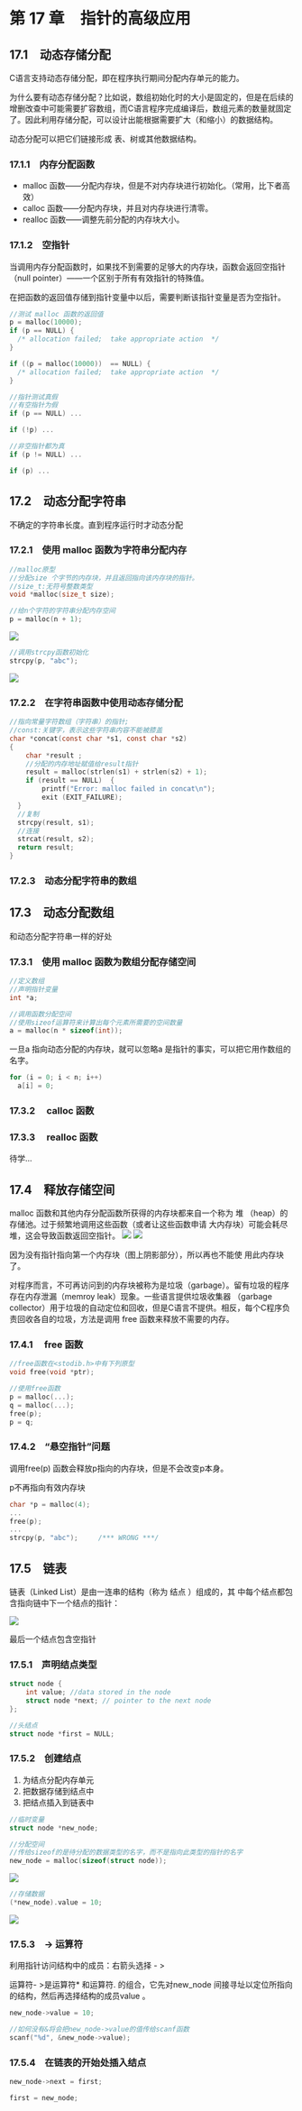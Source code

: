 # 第 17 章　指针的高级应用

## 17.1　动态存储分配
C语言支持动态存储分配，即在程序执行期间分配内存单元的能力。

为什么要有动态存储分配？比如说，数组初始化时的大小是固定的，但是在后续的增删改查中可能需要扩容数组，而C语言程序完成编译后，数组元素的数量就固定了。因此利用存储分配，可以设计出能根据需要扩大（和缩小）的数据结构。

动态分配可以把它们链接形成 表、树或其他数据结构。

### 17.1.1　内存分配函数
- malloc 函数——分配内存块，但是不对内存块进行初始化。（常用，比下者高效） 
- calloc 函数——分配内存块，并且对内存块进行清零。 
- realloc 函数——调整先前分配的内存块大小。

### 17.1.2　空指针
当调用内存分配函数时，如果找不到需要的足够大的内存块，函数会返回空指针（null pointer）——一个区别于所有有效指针的特殊值。

在把函数的返回值存储到指针变量中以后，需要判断该指针变量是否为空指针。

```c
//测试 malloc 函数的返回值
p = malloc(10000); 
if (p == NULL) { 
  /* allocation failed;  take appropriate action  */ 
} 

if ((p = malloc(10000))  == NULL) { 
  /* allocation failed;  take appropriate action  */ 
} 

//指针测试真假
//有空指针为假
if (p == NULL) ...

if (!p) ...

//非空指针都为真
if (p != NULL) ...

if (p) ...
```

## 17.2　动态分配字符串
不确定的字符串长度。直到程序运行时才动态分配

### 17.2.1　使用 malloc 函数为字符串分配内存
```c
//malloc原型
//分配size 个字节的内存块，并且返回指向该内存块的指针。
//size_t:无符号整数类型
void *malloc(size_t size);
```

```c
//给n个字符的字符串分配内存空间
p = malloc(n + 1);
```
![](images/Pasted%20image%2020240613080957.png)

```c
//调用strcpy函数初始化
strcpy(p, "abc");
```
![](images/Pasted%20image%2020240613081032.png)

### 17.2.2　在字符串函数中使用动态存储分配
```c
//指向常量字符数组（字符串）的指针;
//const:关键字，表示这些字符串内容不能被膝盖
char *concat(const char *s1, const char *s2) 
{ 
	char *result ; 
	//分配的内存地址赋值给result指针
	result = malloc(strlen(s1) + strlen(s2) + 1); 
	if (result == NULL)  { 
		printf("Error: malloc failed in concat\n"); 
	    exit (EXIT_FAILURE); 
  } 
  //复制
  strcpy(result, s1); 
  //连接
  strcat(result, s2); 
  return result; 
}
```

### 17.2.3　动态分配字符串的数组


## 17.3　动态分配数组
和动态分配字符串一样的好处


### 17.3.1　使用 malloc 函数为数组分配存储空间

```c
//定义数组
//声明指针变量
int *a;

//调用函数分配空间
//使用sizeof运算符来计算出每个元素所需要的空间数量
a = malloc(n * sizeof(int));
```

一旦a 指向动态分配的内存块，就可以忽略a 是指针的事实，可以把它用作数组的名字。
```c
for (i = 0; i < n; i++) 
  a[i] = 0; 
```

### 17.3.2　 calloc 函数

### 17.3.3　 realloc 函数

待学...

## 17.4　释放存储空间
malloc 函数和其他内存分配函数所获得的内存块都来自一个称为 堆 （heap）的存储池。过于频繁地调用这些函数（或者让这些函数申请 大内存块）可能会耗尽堆，这会导致函数返回空指针。
![](images/Pasted%20image%2020240614134740.png)
![](images/Pasted%20image%2020240614134746.png)

因为没有指针指向第一个内存块（图上阴影部分），所以再也不能使 用此内存块了。

对程序而言，不可再访问到的内存块被称为是垃圾（garbage）。留有垃圾的程序存在内存泄漏（memroy leak）现象。一些语言提供垃圾收集器 （garbage collector）用于垃圾的自动定位和回收，但是C语言不提供。相反，每个C程序负责回收各自的垃圾，方法是调用 free 函数来释放不需要的内存。

### 17.4.1　 free 函数
```c
//free函数在<stodib.h>中有下列原型
void free(void *ptr);

//使用free函数
p = malloc(...); 
q = malloc(...); 
free(p); 
p = q; 
```

### 17.4.2　“悬空指针”问题
调用free(p) 函数会释放p指向的内存块，但是不会改变p本身。

p不再指向有效内存块
```c
char *p = malloc(4); 
... 
free(p); 
... 
strcpy(p, "abc");     /*** WRONG ***/ 
```

## 17.5　链表
链表（Linked List）是由一连串的结构（称为 结点 ）组成的，其 中每个结点都包含指向链中下一个结点的指针：

![](images/Pasted%20image%2020240623130139.png)

最后一个结点包含空指针

### 17.5.1　声明结点类型
```c
struct node { 
	int value; //data stored in the node
	struct node *next; // pointer to the next node  
};

//头结点
struct node *first = NULL; 
```

### 17.5.2　创建结点
1. 为结点分配内存单元
2. 把数据存储到结点中
3. 把结点插入到链表中

```c
//临时变量
struct node *new_node;

//分配空间
//传给sizeof的是待分配的数据类型的名字，而不是指向此类型的指针的名字
new_node = malloc(sizeof(struct node)); 
```

![](images/Pasted%20image%2020240623130710.png)

```c
//存储数据
(*new_node).value = 10; 
```

![](images/Pasted%20image%2020240623130823.png)


### 17.5.3　-> 运算符
利用指针访问结构中的成员：右箭头选择 - >

运算符- >是运算符* 和运算符. 的组合，它先对new_node 间接寻址以定位所指向的结构，然后再选择结构的成员value 。
```c
new_node->value = 10;

//如何没有&将会把new_node->value的值传给scanf函数
scanf("%d", &new_node->value);
```

### 17.5.4　在链表的开始处插入结点
```c
new_node->next = first;

first = new_node;
```

